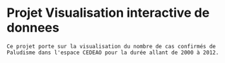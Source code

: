 #  Projet Visualisation interactive de donnees
    Ce projet porte sur la visualisation du nombre de cas confirmés de Paludisme dans l'espace CEDEAO pour la durée allant de 2000 à 2012.
    
  

